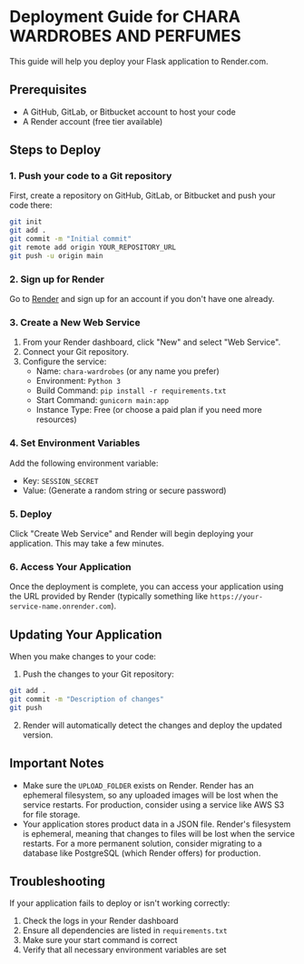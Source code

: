 # Deployment Guide for CHARA WARDROBES AND PERFUMES

This guide will help you deploy your Flask application to Render.com.

## Prerequisites

- A GitHub, GitLab, or Bitbucket account to host your code
- A Render account (free tier available)

## Steps to Deploy

### 1. Push your code to a Git repository

First, create a repository on GitHub, GitLab, or Bitbucket and push your code there:

```bash
git init
git add .
git commit -m "Initial commit"
git remote add origin YOUR_REPOSITORY_URL
git push -u origin main
```

### 2. Sign up for Render

Go to [Render](https://render.com/) and sign up for an account if you don't have one already.

### 3. Create a New Web Service

1. From your Render dashboard, click "New" and select "Web Service".
2. Connect your Git repository.
3. Configure the service:
   - Name: `chara-wardrobes` (or any name you prefer)
   - Environment: `Python 3`
   - Build Command: `pip install -r requirements.txt`
   - Start Command: `gunicorn main:app`
   - Instance Type: Free (or choose a paid plan if you need more resources)

### 4. Set Environment Variables

Add the following environment variable:
- Key: `SESSION_SECRET`
- Value: (Generate a random string or secure password)

### 5. Deploy

Click "Create Web Service" and Render will begin deploying your application. This may take a few minutes.

### 6. Access Your Application

Once the deployment is complete, you can access your application using the URL provided by Render (typically something like `https://your-service-name.onrender.com`).

## Updating Your Application

When you make changes to your code:

1. Push the changes to your Git repository:
```bash
git add .
git commit -m "Description of changes"
git push
```

2. Render will automatically detect the changes and deploy the updated version.

## Important Notes

- Make sure the `UPLOAD_FOLDER` exists on Render. Render has an ephemeral filesystem, so any uploaded images will be lost when the service restarts. For production, consider using a service like AWS S3 for file storage.
- Your application stores product data in a JSON file. Render's filesystem is ephemeral, meaning that changes to files will be lost when the service restarts. For a more permanent solution, consider migrating to a database like PostgreSQL (which Render offers) for production.

## Troubleshooting

If your application fails to deploy or isn't working correctly:

1. Check the logs in your Render dashboard
2. Ensure all dependencies are listed in `requirements.txt`
3. Make sure your start command is correct
4. Verify that all necessary environment variables are set